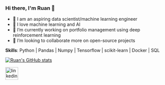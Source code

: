 ### Hi there, I'm Ruan 👋

- 🌱 I am an aspiring data scientist/machine learning engineer
- 🧠 I love machine learning and AI
- 🔭 I’m currently working on portfolio management using deep reinforcement learning
- 👯 I’m looking to collaborate more on open-source projects

**Skills**:
Python | Pandas | Numpy | Tensorflow | scikit-learn | Docker | SQL

[![Ruan's GitHub stats](https://github-readme-stats.vercel.app/api?username=ruankie&hide=stars&show_icons=true&theme=slateorange)](https://github.com/anuraghazra/github-readme-stats)

[<img src='https://cdn.jsdelivr.net/npm/simple-icons@3.0.1/icons/linkedin.svg' alt='linkedin' height='40'>](https://www.linkedin.com/in/ruan-pretorius/)
<!--
**ruankie/ruankie** is a ✨ _special_ ✨ repository because its `README.md` (this file) appears on your GitHub profile.

Here are some ideas to get you started:

- 🔭 I’m currently working on ...
- 🌱 I’m currently learning ...
- 👯 I’m looking to collaborate on ...
- 🤔 I’m looking for help with ...
- 💬 Ask me about ...
- 📫 How to reach me: ...
- 😄 Pronouns: ...
- ⚡ Fun fact: ...
-->
